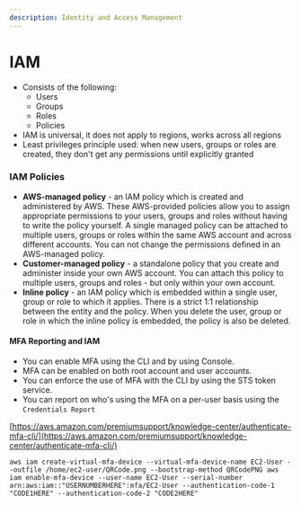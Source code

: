 ```yaml
---
description: Identity and Access Management
---
```


# IAM

* Consists of the following:
  * Users
  * Groups
  * Roles
  * Policies
* IAM is universal, it does not apply to regions, works across all regions
* Least privileges  principle used: when new users, groups or roles are created, they don't get any permissions until explicitly granted

### IAM Policies

* **AWS-managed policy** - an IAM policy which is created and administered by AWS. These AWS-provided policies allow you to assign appropriate permissions to your users, groups and roles without having to write the policy yourself. A single managed policy can be attached to multiple users, groups or roles within the same AWS account and across different accounts. You can not change the permissions defined in an AWS-managed policy.
* **Customer-managed policy** - a standalone policy that you create and administer inside your own AWS account. You can attach this policy to multiple users, groups and roles - but only within your own account.
* **Inline policy** - an IAM policy which is embedded within a single user, group or role to which it applies. There is a strict 1:1 relationship between the entity and the policy. When you delete the user, group or role in which the inline policy is embedded, the policy is also be deleted.

#### MFA Reporting and IAM

* You can enable MFA using the CLI and by using Console.
* MFA can be enabled on both root account and user accounts.
* You can enforce the use of MFA with the CLI by using the STS token service.
* You can report on who's using the MFA on a per-user basis using the `Credentials Report`

[https://aws.amazon.com/premiumsupport/knowledge-center/authenticate-mfa-cli/](https://aws.amazon.com/premiumsupport/knowledge-center/authenticate-mfa-cli/)

`aws iam create-virtual-mfa-device --virtual-mfa-device-name EC2-User --outfile /home/ec2-user/QRCode.png --bootstrap-method QRCodePNG aws iam enable-mfa-device --user-name EC2-User --serial-number arn:aws:iam::"USERNUMBERHERE":mfa/EC2-User --authentication-code-1 "CODE1HERE" --authentication-code-2 "CODE2HERE"`



